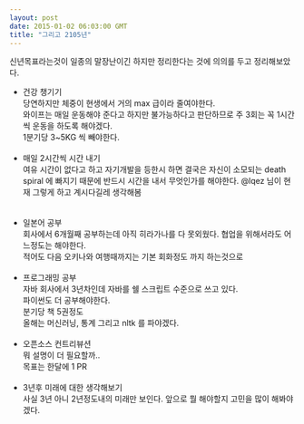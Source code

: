 ```yaml
---
layout: post
date: 2015-01-02 06:03:00 GMT
title: "그리고 2105년"
---
```

<p>신년목표라는것이 일종의 말장난이긴 하지만 정리한다는 것에 의의를 두고 정리해보았다.</p>
<ul>
<li>건강 챙기기<br />당연하지만 체중이 현생에서 거의 max 급이라 줄여야한다.&nbsp;<br />와이프는 매일 운동해야 준다고 하지만 불가능하다고 판단하므로 주 3회는 꼭 1시간씩 운동을 하도록 해야겠다.&nbsp;<br />1분기당 3~5KG 씩 빼야한다.<br /><br /></li>
<li>매일 2시간씩 시간 내기<br />여유 시간이 없다고 하고 자기개발을 등한시 하면 결국은 자신이 소모되는 death spiral 에 빠지기 때문에 반드시 시간을 내서 무엇인가를 해야한다. @lqez 님이 현재 그렇게 하고 계시다길레 생각해봄&nbsp;<br /><br /><br /></li>
<li>일본어 공부<br />회사에서 6개월째 공부하는데 아직 히라가나를 다 못외웠다. 협업을 위해서라도 어느정도는 해야한다.<br />적어도 다음 오키나와 여행때까지는 기본 회화정도 까지 하는것으로&nbsp;<br /><br /></li>
<li>프로그래밍 공부<br />자바 회사에서 3년차인데 자바를 쉘 스크립트 수준으로 쓰고 있다.&nbsp;<br />파이썬도 더 공부해야한다.<br />분기당 책 5권정도&nbsp;<br />올해는 머신러닝, 통계 그리고 nltk 를 파야겠다.&nbsp;<br /><br /></li>
<li>오픈소스 컨트리뷰션<br />뭐 설명이 더 필요할까..<br />목표는 한달에 1 PR&nbsp;<br /><br /></li>
<li>3년후 미래에 대한 생각해보기<br />사실 3년 아니 2년정도내의 미래만 보인다. 앞으로 뭘 해야할지 고민을 많이 해봐야겠다.</li>
</ul>